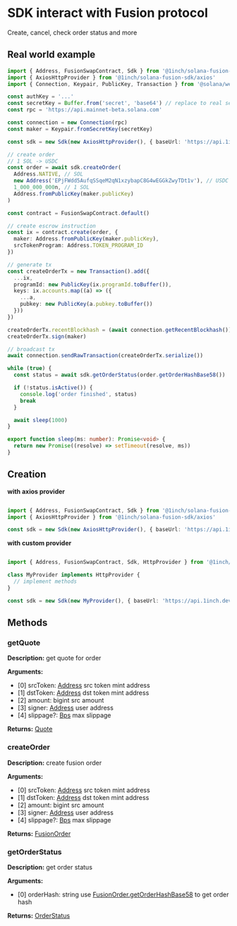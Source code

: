 # SDK interact with Fusion protocol

Create, cancel, check order status and more

## Real world example

```typescript
import { Address, FusionSwapContract, Sdk } from '@1inch/solana-fusion-sdk'
import { AxiosHttpProvider } from '@1inch/solana-fusion-sdk/axios'
import { Connection, Keypair, PublicKey, Transaction } from '@solana/web3.js' // v1

const authKey = '...'
const secretKey = Buffer.from('secret', 'base64') // replace to real secret key
const rpc = 'https://api.mainnet-beta.solana.com'

const connection = new Connection(rpc)
const maker = Keypair.fromSecretKey(secretKey)

const sdk = new Sdk(new AxiosHttpProvider(), { baseUrl: 'https://api.1inch.dev/fusion', authKey, version: 'v1.0' })

// create order
// 1 SOL -> USDC
const order = await sdk.createOrder(
  Address.NATIVE, // SOL
  new Address('EPjFWdd5AufqSSqeM2qN1xzybapC8G4wEGGkZwyTDt1v'), // USDC
  1_000_000_000n, // 1 SOL
  Address.fromPublicKey(maker.publicKey)
)

const contract = FusionSwapContract.default()

// create escrow instruction
const ix = contract.create(order, {
  maker: Address.fromPublicKey(maker.publicKey),
  srcTokenProgram: Address.TOKEN_PROGRAM_ID
})

// generate tx
const createOrderTx = new Transaction().add({
  ...ix,
  programId: new PublicKey(ix.programId.toBuffer()),
  keys: ix.accounts.map((a) => ({
    ...a,
    pubkey: new PublicKey(a.pubkey.toBuffer())
  }))
})

createOrderTx.recentBlockhash = (await connection.getRecentBlockhash()).blockhash
createOrderTx.sign(maker)

// broadcast tx
await connection.sendRawTransaction(createOrderTx.serialize())

while (true) {
  const status = await sdk.getOrderStatus(order.getOrderHashBase58())

  if (!status.isActive()) {
    console.log('order finished', status)
    break
  }

  await sleep(1000)
}

export function sleep(ms: number): Promise<void> {
  return new Promise((resolve) => setTimeout(resolve, ms))
}
```

## Creation

**with axios provider**
```typescript

import { Address, FusionSwapContract, Sdk } from '@1inch/solana-fusion-sdk'
import { AxiosHttpProvider } from '@1inch/solana-fusion-sdk/axios'

const sdk = new Sdk(new AxiosHttpProvider(), { baseUrl: 'https://api.1inch.dev/fusion', authKey: 'your key', version: 'v1.0' })
```


**with custom provider**
```typescript

import { Address, FusionSwapContract, Sdk, HttpProvider } from '@1inch/solana-fusion-sdk'

class MyProvider implements HttpProvider {
  // implement methods
}

const sdk = new Sdk(new MyProvider(), { baseUrl: 'https://api.1inch.dev/fusion', authKey: 'your key', version: 'v1.0' })
```

## Methods

### getQuote
**Description:** get quote for order

**Arguments:**
- [0] srcToken: [Address](../domains/address.ts) src token mint address
- [1] dstToken: [Address](../domains/address.ts) dst token mint address
- [2] amount: bigint src amount
- [3] signer: [Address](../domains/address.ts) user address
- [4] slippage?: [Bps](../domains/bps.ts) max slippage

**Returns:** [Quote](./quote.ts)


### createOrder
**Description:** create fusion order

**Arguments:**
- [0] srcToken: [Address](../domains/address.ts) src token mint address
- [1] dstToken: [Address](../domains/address.ts) dst token mint address
- [2] amount: bigint src amount
- [3] signer: [Address](../domains/address.ts) user address
- [4] slippage?: [Bps](../domains/bps.ts) max slippage

**Returns:** [FusionOrder](../fusion-order/fusion-order.ts)

### getOrderStatus
**Description:** get order status

**Arguments:**
- [0] orderHash: string use [FusionOrder.getOrderHashBase58](https://github.com/1inch/solana-fusion-sdk/blob/6cb4346342824c1419ff242529da2aa23883082c/src/fusion-order/fusion-order.ts#L513) to get order hash

**Returns:** [OrderStatus](./order-status.ts)
